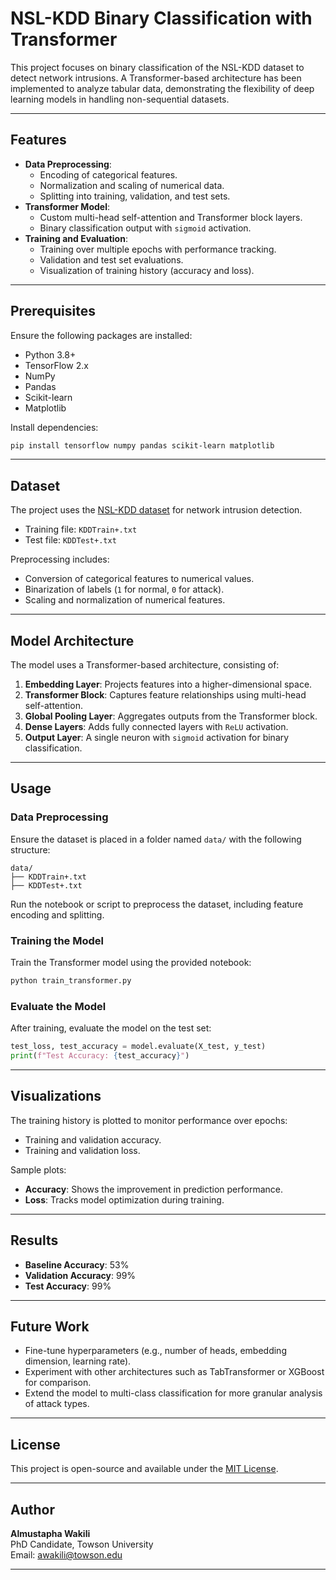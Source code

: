 
# NSL-KDD Binary Classification with Transformer

This project focuses on binary classification of the NSL-KDD dataset to detect network intrusions. A Transformer-based architecture has been implemented to analyze tabular data, demonstrating the flexibility of deep learning models in handling non-sequential datasets.

---

## Features
- **Data Preprocessing**:
  - Encoding of categorical features.
  - Normalization and scaling of numerical data.
  - Splitting into training, validation, and test sets.
- **Transformer Model**:
  - Custom multi-head self-attention and Transformer block layers.
  - Binary classification output with `sigmoid` activation.
- **Training and Evaluation**:
  - Training over multiple epochs with performance tracking.
  - Validation and test set evaluations.
  - Visualization of training history (accuracy and loss).

---

## Prerequisites
Ensure the following packages are installed:
- Python 3.8+
- TensorFlow 2.x
- NumPy
- Pandas
- Scikit-learn
- Matplotlib

Install dependencies:
```bash
pip install tensorflow numpy pandas scikit-learn matplotlib
```

---

## Dataset
The project uses the [NSL-KDD dataset](https://www.unb.ca/cic/datasets/nsl.html) for network intrusion detection. 
- Training file: `KDDTrain+.txt`
- Test file: `KDDTest+.txt`

Preprocessing includes:
- Conversion of categorical features to numerical values.
- Binarization of labels (`1` for normal, `0` for attack).
- Scaling and normalization of numerical features.

---

## Model Architecture
The model uses a Transformer-based architecture, consisting of:
1. **Embedding Layer**: Projects features into a higher-dimensional space.
2. **Transformer Block**: Captures feature relationships using multi-head self-attention.
3. **Global Pooling Layer**: Aggregates outputs from the Transformer block.
4. **Dense Layers**: Adds fully connected layers with `ReLU` activation.
5. **Output Layer**: A single neuron with `sigmoid` activation for binary classification.

---

## Usage

### Data Preprocessing
Ensure the dataset is placed in a folder named `data/` with the following structure:
```
data/
├── KDDTrain+.txt
├── KDDTest+.txt
```
Run the notebook or script to preprocess the dataset, including feature encoding and splitting.

### Training the Model
Train the Transformer model using the provided notebook:
```bash
python train_transformer.py
```

### Evaluate the Model
After training, evaluate the model on the test set:
```python
test_loss, test_accuracy = model.evaluate(X_test, y_test)
print(f"Test Accuracy: {test_accuracy}")
```

---

## Visualizations
The training history is plotted to monitor performance over epochs:
- Training and validation accuracy.
- Training and validation loss.

Sample plots:
- **Accuracy**: Shows the improvement in prediction performance.
- **Loss**: Tracks model optimization during training.

---

## Results
- **Baseline Accuracy**: 53% 
- **Validation Accuracy**: 99% 
- **Test Accuracy**: 99% 

---

## Future Work
- Fine-tune hyperparameters (e.g., number of heads, embedding dimension, learning rate).
- Experiment with other architectures such as TabTransformer or XGBoost for comparison.
- Extend the model to multi-class classification for more granular analysis of attack types.

---

## License
This project is open-source and available under the [MIT License](LICENSE).

---

## Author
**Almustapha Wakili**  
PhD Candidate, Towson University  
Email: [awakili@towson.edu](mailto:awakili@towson.edu)

---
